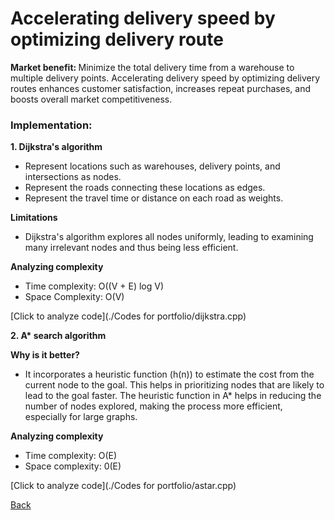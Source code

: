 # Accelerating delivery speed by optimizing delivery route
<b> Market benefit: </b>
Minimize the total delivery time from a warehouse to multiple delivery points. Accelerating delivery speed by optimizing delivery routes enhances customer satisfaction, increases repeat purchases, and boosts overall market competitiveness.<br>

### Implementation: 

<b> 1. Dijkstra's algorithm </b>
  - Represent locations such as warehouses, delivery points, and intersections as nodes.
  - Represent the roads connecting these locations as edges.
  - Represent the travel time or distance on each road as weights. <br>

<b> Limitations</b>
- Dijkstra's algorithm explores all nodes uniformly, leading to examining many irrelevant nodes and thus being less efficient.

<b> Analyzing complexity </b><br>
  - Time complexity: O((V + E) log V)
  - Space Complexity:	O(V) <br>
  
  [Click to analyze code](./Codes for portfolio/dijkstra.cpp)

<b> 2. A* search algorithm </b><br>

<b> Why is it better? </b>
  - It incorporates a heuristic function (h(n)) to estimate the cost from the current node to the goal. This helps in prioritizing nodes that are likely to lead to the goal faster. The heuristic function in A* helps in reducing the number of nodes explored, making the process more efficient, especially for large graphs.<br>
  
<b> Analyzing complexity</b> <br>
  - Time complexity: O(E)
  - Space complexity: 0(E) <br>
  
  [Click to analyze code](./Codes for portfolio/astar.cpp)


[Back](README.md#applying-dsa-to-achieve-key-functionalities)

